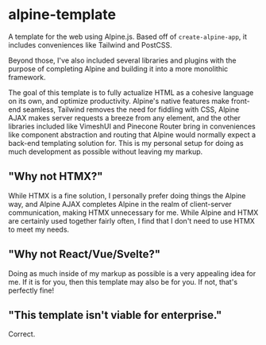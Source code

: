 # alpine-template

A template for the web using Alpine.js.
Based off of `create-alpine-app`, it includes conveniences like Tailwind and PostCSS.

Beyond those, I've also included several libraries and plugins with the purpose of 
completing Alpine and building it into a more monolithic framework.

The goal of this template is to fully actualize HTML as a cohesive language on its own,
and optimize productivity. Alpine's native features make front-end seamless, Tailwind
removes the need for fiddling with CSS, Alpine AJAX makes server requests
a breeze from any element, and the other libraries included like VimeshUI and Pinecone Router bring in 
conveniences like component abstraction and routing that Alpine would normally expect
a back-end templating solution for. This is my personal setup for doing as much development
as possible without leaving my markup. 

## "Why not HTMX?"
While HTMX is a fine solution, I personally prefer doing things the Alpine way, and Alpine AJAX
completes Alpine in the realm of client-server communication, making HTMX unnecessary for me.
While Alpine and HTMX are certainly used together fairly often, I find that I don't need to use HTMX
to meet my needs.

## "Why not React/Vue/Svelte?"
Doing as much inside of my markup as possible is a very appealing idea for me. If it is for you,
then this template may also be for you. If not, that's perfectly fine! 

## "This template isn't viable for enterprise."
Correct.
